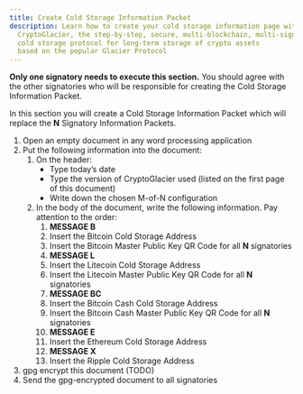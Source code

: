 ```yaml
---
title: Create Cold Storage Information Packet
description: Learn how to create your cold storage information page with
  CryptoGlacier, the step-by-step, secure, multi-blockchain, multi-signature,
  cold storage protocol for long-term storage of crypto assets
  based on the popular Glacier Protocol
---
```


**Only one signatory needs to execute this section.** You should agree with the
other signatories who will be responsible for creating the <span class="danger">Cold Storage Information Packet</span>.

In this section you will create a <span class="danger">Cold Storage Information Packet</span>
which will replace the **N** <span class="danger">Signatory Information Packets</span>.

1. Open an empty document in any word processing application
2. Put the following information into the document:
    1. On the header:
        * Type today’s date
        * Type the version of CryptoGlacier used (listed on the first page of this document)
        * Write down the chosen M-of-N configuration
    2. In the body of the document, write the following information. Pay
    attention to the order:
        1. **MESSAGE B**
        2. Insert the <span class="danger">Bitcoin Cold Storage Address</span>
        3. Insert the <span class="danger">Bitcoin Master Public Key QR Code</span>
        for all **N** signatories
        4. **MESSAGE L**
        5. Insert the <span class="danger">Litecoin Cold Storage Address</span>
        6. Insert the <span class="danger">Litecoin Master Public Key QR Code</span>
        for all **N** signatories
        4. **MESSAGE BC**
        5. Insert the <span class="danger">Bitcoin Cash Cold Storage Address</span>
        6. Insert the <span class="danger">Bitcoin Cash Master Public Key QR Code</span>
        for all **N** signatories
        7. **MESSAGE E**
        8. Insert the <span class="danger">Ethereum Cold Storage Address</span>
        9. **MESSAGE X**
        10. Insert the <span class="danger">Ripple Cold Storage Address</span>
3. gpg encrypt this document (TODO)
4. Send the gpg-encrypted document to all signatories
